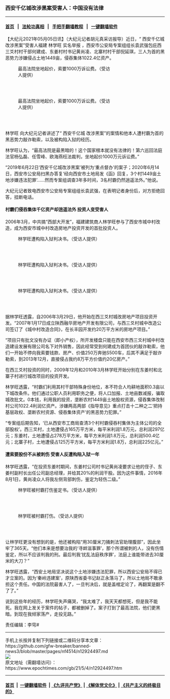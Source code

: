 ### 西安千亿城改涉黑案受害人：中国没有法律
------------------------

#### [首页](https://github.com/gfw-breaker/banned-news3/blob/master/README.md) &nbsp;&nbsp;|&nbsp;&nbsp; [法轮功真相](https://github.com/begood0513/basic/blob/master/README.md)  &nbsp;&nbsp;|&nbsp;&nbsp; [手把手翻墙教程](https://github.com/gfw-breaker/guides/wiki)  &nbsp;&nbsp;|&nbsp;&nbsp; [一键翻墙软件](https://github.com/gfw-breaker/nogfw/blob/master/README.md)  



<div><p>
 【大纪元2021年05月05日讯】（大纪元记者胡元真采访报导）近日，“
 <ok href="https://www.epochtimes.com/gb/tag/%E8%A5%BF%E5%AE%89%E5%8D%83%E4%BA%BF%E5%9F%8E.html">
  西安千亿城
 </ok>
 改涉黑案”受害人福建
 <ok href="https://www.epochtimes.com/gb/tag/%E6%9E%97%E5%AD%A6%E6%97%BA.html">
  林学旺
 </ok>
 <ok href="https://www.epochtimes.com/gb/tag/%E5%AE%9E%E5%90%8D%E4%B8%BE%E6%8A%A5.html">
  实名举报
 </ok>
 ，西安市公安局专案组组长袁武强包庇西三爻村村干部何建成、东姜村村书记黄尚凌、北寨村村干部倪延琪，三人为首的黑恶势力涉嫌侵占土地1449亩，侵吞集体1022.4亿资产。
</p>
<figure aria-describedby="caption-attachment-12924546" class="wp-caption aligncenter" id="attachment_12924546" style="width: 300px">
 <ok href="https://i.epochtimes.com/assets/uploads/2021/05/id12924546-4eec90bc120c7cf29746e31f2378cd76.jpg" target="_blank">
  <img alt="" class="size-small wp-image-12924546" src="https://i.epochtimes.com/assets/uploads/2021/05/id12924546-4eec90bc120c7cf29746e31f2378cd76-300x425.jpg"/>
 </ok>
 <br/><figcaption class="wp-caption-text" id="caption-attachment-12924546">
  最高法院坐地起价，索要1000万诉讼费。（受访人提供）
 </figcaption><br/>
</figure><br/>
<figure aria-describedby="caption-attachment-12924547" class="wp-caption aligncenter" id="attachment_12924547" style="width: 300px">
 <ok href="https://i.epochtimes.com/assets/uploads/2021/05/id12924547-9d909d8cfd39e3a30734d7baf8a1dd73.jpg" target="_blank">
  <img alt="" class="size-small wp-image-12924547" src="https://i.epochtimes.com/assets/uploads/2021/05/id12924547-9d909d8cfd39e3a30734d7baf8a1dd73-300x425.jpg"/>
 </ok>
 <br/><figcaption class="wp-caption-text" id="caption-attachment-12924547">
  最高法院坐地起价，索要1000万诉讼费。（受访人提供）
 </figcaption><br/>
</figure><br/>
<p>
 <ok href="https://www.epochtimes.com/gb/tag/%E6%9E%97%E5%AD%A6%E6%97%BA.html">
  林学旺
 </ok>
 向大纪元记者讲述了“
 <ok href="https://www.epochtimes.com/gb/tag/%E8%A5%BF%E5%AE%89%E5%8D%83%E4%BA%BF%E5%9F%8E.html">
  西安千亿城
 </ok>
 改涉黑案”的案情和他本人遭村霸为首的黑恶势力敲诈勒索，以及被构陷入狱的经历。
</p>
<p>
 林学旺认为，“最高法院是最黑暗的！这个国家根本就没有法律的！第六巡回法庭法官杨弘磊、任雪峰、欧海燕枉法裁判，坐地起价1000万元诉讼费。”
</p>
<p>
 “2019年6月22日‘西安千亿城改涉黑案’被列为‘重点督办’的案子；2020年6月14日，西安市公安局扫黑办答复‘经向西安市土地局发《函》回复，3个村1449亩土地涉嫌违法犯罪’……然而专案组调查3年多时间，3名村霸仍然逍遥法外。”他说。
</p>
<p>
 大纪元记者致电西安市公安局专案组组长袁武强，在表明记者身份后，对方拒绝回答，挂断电话。
</p>
<h4>
 村霸们侵吞集体千亿资产却逍遥法外 投资人变受害人
</h4>
<p>
 2006年3月，中共搞“西部大开发”，福建建筑商人林学旺参与了西安市城中村改造，成为西安市城中村改造房地产投资开发的首批投资人。
</p>
<figure aria-describedby="caption-attachment-12924567" class="wp-caption aligncenter" id="attachment_12924567" style="width: 300px">
 <ok href="https://i.epochtimes.com/assets/uploads/2021/05/id12924567-d5513a67371ccb5c1b10695317d97f26.jpg" target="_blank">
  <img alt="" class="size-small wp-image-12924567" src="https://i.epochtimes.com/assets/uploads/2021/05/id12924567-d5513a67371ccb5c1b10695317d97f26-300x420.jpg"/>
 </ok>
 <br/><figcaption class="wp-caption-text" id="caption-attachment-12924567">
  林学旺遭构陷入狱判决书。（受访人提供）
 </figcaption><br/>
</figure><br/>
<figure aria-describedby="caption-attachment-12924564" class="wp-caption aligncenter" id="attachment_12924564" style="width: 300px">
 <ok href="https://i.epochtimes.com/assets/uploads/2021/05/id12924564-77f087134cbaa8f43bc9ba73750172fa.jpg" target="_blank">
  <img alt="" class="size-small wp-image-12924564" src="https://i.epochtimes.com/assets/uploads/2021/05/id12924564-77f087134cbaa8f43bc9ba73750172fa-300x420.jpg"/>
 </ok>
 <br/><figcaption class="wp-caption-text" id="caption-attachment-12924564">
  林学旺遭构陷入狱判决书。（受访人提供）
 </figcaption><br/>
</figure><br/>
<figure aria-describedby="caption-attachment-12924566" class="wp-caption aligncenter" id="attachment_12924566" style="width: 300px">
 <ok href="https://i.epochtimes.com/assets/uploads/2021/05/id12924566-c907d56ca598b34cc6eb6787a8db2e22.jpg" target="_blank">
  <img alt="" class="size-small wp-image-12924566" src="https://i.epochtimes.com/assets/uploads/2021/05/id12924566-c907d56ca598b34cc6eb6787a8db2e22-300x420.jpg"/>
 </ok>
 <br/><figcaption class="wp-caption-text" id="caption-attachment-12924566">
  林学旺遭构陷入狱判决书。（受访人提供）
 </figcaption><br/>
</figure><br/>
<p>
 据林学旺透露，自2006年3月29日，他开始在西三爻村城改房地产项目投资开发。“2007年1月17日成立陕西融华房地产开发有限公司，与西三爻村城中改造公司签订了《城中村改造合同》，在长丰园开发约20万平方米的房地产项目。”
</p>
<p>
 “项目只有批文没有办证（即小产权），所开发楼盘只能在西安市西三爻村城中村改造建设发展有限公司名下对外销售，因此经常受到何建成为首团伙的敲诈勒索，他们一开始不停向我索要钱款、房产、价值250万奔驰S500车，后其不满足于敲诈勒索，到2013年12月，直接侵占我约8万平方价值约20亿房产。”
</p>
<p>
 在西三爻村投资的同时，2009年12月和2010年3月林学旺开始分别在东姜村和北寨子村进行城改项目的投资开发。
</p>
<p>
 林学旺透露，“村霸们利用其村干部特殊身份地位，本不符合人均耕地面积0.3亩以下城改条件。他们通过公职人员利用职务之便，将人口加报、土地亩数减报，骗取城改批文。0本钱，利用我的投资，垄断农村1449亩土地股权资源，侵吞集体改制村公司1022.4利润亿资产。涉嫌两高两部《指导意见》重点打击十二种之二‘把持基层政权、垄断农村资源、侵吞集体资产’的黑恶势力犯罪。”
</p>
<p>
 “专案组后期告知，‘已从西安市工商局查清3个村村霸侵吞村集体为主体公司的全部股权’。西三爻村，土地遭侵占165万平方米，每平米利润1.8万元，总利润297亿元；东姜村，土地遭侵占278万平方米，每平方米利润1.8万元，总利润500.4亿元；北寨子村，土地遭侵占125万平方米，每平方米利润1.8万，总利润225亿元。”
</p>
<p>
 <center>
  <center>
  </center>
 </center>
</p>
<h4>
 遭索要股份不从被刺伤 受害人反遭构陷入狱一年
</h4>
<p>
 林学旺透露，“在投资东姜村期间，东姜村公司村书记黄尚凌要求让他的侄子、东姜村副村长出任公司副总经理，并给其20%的利润干股。因为这件事情，2016年8月1日，黄尚凌众人将我左侧背部刺伤，鉴定为轻伤二级。”
</p>
<figure aria-describedby="caption-attachment-12924570" class="wp-caption aligncenter" id="attachment_12924570" style="width: 300px">
 <ok href="https://i.epochtimes.com/assets/uploads/2021/05/id12924570-a0a2fb355ee468115be4195cc440c9e3.jpg" target="_blank">
  <img alt="" class="size-small wp-image-12924570" src="https://i.epochtimes.com/assets/uploads/2021/05/id12924570-a0a2fb355ee468115be4195cc440c9e3-300x420.jpg"/>
 </ok>
 <br/><figcaption class="wp-caption-text" id="caption-attachment-12924570">
  林学旺被村霸打伤鉴定书。（受访人提供）
 </figcaption><br/>
</figure><br/>
<figure aria-describedby="caption-attachment-12924569" class="wp-caption aligncenter" id="attachment_12924569" style="width: 300px">
 <ok href="https://i.epochtimes.com/assets/uploads/2021/05/id12924569-636f5e9d9912d8e511fd250aa5e398bf.jpg" target="_blank">
  <img alt="" class="size-small wp-image-12924569" src="https://i.epochtimes.com/assets/uploads/2021/05/id12924569-636f5e9d9912d8e511fd250aa5e398bf-300x219.jpg"/>
 </ok>
 <br/><figcaption class="wp-caption-text" id="caption-attachment-12924569">
  林学旺被村霸打伤。（受访人提供）
 </figcaption><br/>
</figure><br/>
<p>
 让林学旺更没有想到的是，他还被构陷“用30厘米刀捅刺法官助理腹部”，因此坐牢了365天。“他们本来是想要治我的‘寻衅滋事罪’，那个所谓被刺的人，没有伤情鉴定，所以不应该判我的刑。最后判我‘扰乱法庭秩序罪’，法庭上谁能带进去30厘米的大刀？”
</p>
<p>
 林学旺透露，“西安土地局坚决说这个土地涉嫌违法犯罪，所以西安公安局不得已才立案的。因为‘秦岭违建案’，原陕西省委书记赵正永落马了，所以土地局不敢承担这个责任。中国的法院最害人了，一旦判决后，就是盖棺定论了，再翻案是翻不了了。”
</p>
<p>
 说到这些年的经历，林学旺失声痛哭，“我太难了，我天天都想死，但是我不能死。我在网上发关于案件的帖子，都被删掉了。案子打到了最高法院，他们更黑暗。到现在我倾家荡产，走投无路。”
</p>
<p>
 责任编辑：李穹#
</p>
</div>
<hr/>
手机上长按并复制下列链接或二维码分享本文章：<br/>
https://github.com/gfw-breaker/banned-news3/blob/master/pages/nf4514/n12924497.md <br/>
<a href='https://github.com/gfw-breaker/banned-news3/blob/master/pages/nf4514/n12924497.md'><img src='https://github.com/gfw-breaker/banned-news3/blob/master/pages/nf4514/n12924497.md.png'/></a> <br/>
原文地址（需翻墙访问）：https://www.epochtimes.com/gb/21/5/4/n12924497.htm


------------------------
#### [首页](https://github.com/gfw-breaker/banned-news3/blob/master/README.md) &nbsp;|&nbsp; [一键翻墙软件](https://github.com/gfw-breaker/nogfw/blob/master/README.md) &nbsp;| [《九评共产党》](https://github.com/gfw-breaker/9ping.md/blob/master/README.md#九评之一评共产党是什么) | [《解体党文化》](https://github.com/gfw-breaker/jtdwh.md/blob/master/README.md) | [《共产主义的终极目的》](https://github.com/gfw-breaker/gczydzjmd.md/blob/master/README.md)


<img src='http://gfw-breaker.win/banned-news3/pages/nf4514/n12924497.md' width='0px' height='0px'/>
